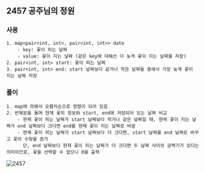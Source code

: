 ## 2457 공주님의 정원

### 사용
```
1. map<pair<int, int>, pair<int, int>> date    
    - key: 꽃이 피는 날짜  
    - value: 꽃이 지는 날짜 (같은 key에 대해선 더 늦게 꽃이 지는 날짜를 저장)       
2. pair<int, int> start: 꽃이 피는 날짜  
3. pair<int, int> end: start 날짜보다 같거나 작은 날짜들 중에서 가장 늦게 꽃이 지는 날짜 저장
```

### 풀이
```
1. map에 의해서 오름차순으로 정렬이 되어 있음
2. 반복문을 돌며 현재 꽃의 정보와 start, end에 저장되어 있는 날짜 비교  
    - 현재 꽃이 피는 날짜가 start 날짜보다 작거나 같은 날짜일 때, 현재 꽃이 지는 날짜가 end 날짜보다 크다면 end를 현재 꽃이 지는 날짜로 바꿈
    - 현재 꽃이 피는 날짜가 start 날짜보다 더 크다면, start 날짜를 end 날짜로 바꾸고 꽃의 수량을 증가     
      단, end 날짜보다 현재 꽃이 피는 날짜가 더 크다면 두 날짜 사이의 공백기가 있다는 의미이므로, 꽃을 선택할 수 없으니 0을 출력  
```
![2457](https://user-images.githubusercontent.com/57518908/129148218-0e35e5ae-61e1-46e2-bc66-e20f992b41a9.jpg)
